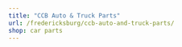 ```yaml
---
title: "CCB Auto & Truck Parts"
url: /fredericksburg/ccb-auto-and-truck-parts/
shop: car parts
---
```

